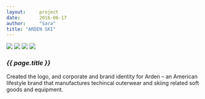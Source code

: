 ```yaml
---
layout:     project
date:       2016-06-17
author:     "Sara"
title: "ARDEN SKI"
---
```


<div class="proj-column left-column">
  <img src="{{site.url}}/img/arden/arden_skis.png" />
  <img src="{{site.url}}/img/arden/arden_black.png" />
  <img src="{{site.url}}/img/arden/arden_full.png" />
  <img src="{{site.url}}/img/arden/arden_palette.png" />
</div>
<div class="proj-column right-column">
  <div class="proj-info">
    <h3 class="proj-title"><em>{{ page.title }}</em></h3>
    <p>Created the logo, and corporate and brand identity for Arden – an American lifestyle brand that manufactures techincal outerwear and skiing related soft goods and equipment.</p>
  </div>
</div>